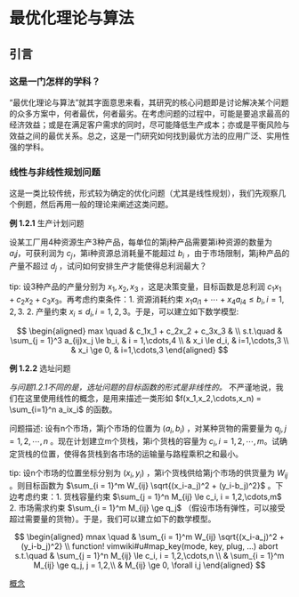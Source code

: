 # 最优化理论与算法

## 引言

### 这是一门怎样的学科？

“最优化理论与算法”就其字面意思来看，其研究的核心问题即是讨论解决某个问题的众多方案中，何者最优，何者最劣。在考虑问题的过程中，可能是要追求最高的经济效益；或是在满足客户需求的同时，尽可能降低生产成本；亦或是平衡风险与效益之间的最优关系。总之，这是一门研究如何找到最优方法的应用广泛、实用性强的学科。

### 线性与非线性规划问题

这是一类比较传统，形式较为确定的优化问题（尤其是线性规划），我们先观察几个例题，然后再用一般的理论来阐述这类问题。

**例 1.2.1** 生产计划问题

设某工厂用4种资源生产3种产品，每单位的第j种产品需要第i种资源的数量为 $a_ij$，可获利润为 $c_j$，第i种资源总消耗量不能超过 $b_i$ ，由于市场限制，第j种产品的产量不超过 $d_j$ ，试问如何安排生产才能使得总利润最大？

tip: 设3种产品的产量分别为 $x_1, x_2, x_3$ ，这是决策变量，目标函数是总利润 $c_1x_1 + c_2x_2 + c_3x_3$。再考虑约束条件：1. 资源消耗约束 $x_1a_{i1} +  \cdots + x_4a_{i4} \le b_i, i = 1,2,3$. 2. 产量约束 $x_i \le d_i, i = 1,2,3$。于是，可以建立如下数学模型:

$$
\begin{aligned}
max \quad & c_1x_1 + c_2x_2 + c_3x_3 & \\ 
s.t.\quad & \sum_{j = 1}^3 a_{ij}x_j \le b_i, & i = 1,\cdots,4 \\
      & x_i \le d_i, & i=1,\cdots,3 \\
      & x_i \ge 0, & i=1,\cdots,3 
\end{aligned}
$$

**例 1.2.2** 选址问题

*与问题1.2.1不同的是，选址问题的目标函数的形式是非线性的。* 不严谨地说，我们在这里使用线性的概念，是用来描述一类形如 $f(x_1,x_2,\cdots,x_n) = \sum_{i=1}^n a_ix_i$ 的函数。

问题描述: 设有n个市场，第j个市场的位置为 $(a_i, b_i)$ ，对某种货物的需要量为 $q_j, j = 1,2,\cdots,n$ 。现在计划建立m个货栈，第i个货栈的容量为 $c_i, i = 1,2,\cdots,m$。试确定货栈的位置，使得各货栈到各市场的运输量与路程乘积之和最小。

tip: 设n个市场的位置坐标分别为 $(x_i,y_i)$ ，第i个货栈供给第j个市场的供货量为 $W_{ij}$ 。则目标函数为 $\sum_{i = 1}^m W_{ij} \sqrt{(x_i-a_j)^2 + (y_i-b_j)^2}$ 。下边考虑约束：1. 货栈容量约束 $\sum_{j = 1}^n M_{ij} \le c_i, i = 1,2,\cdots,m$ 2. 市场需求约束 $\sum_{i = 1}^m M_{ij} \ge q_j$ （假设市场有弹性，可以接受超过需要量的货物）。于是，我们可以建立如下的数学模型。

$$
\begin{aligned}
  mnax \quad & \sum_{i = 1}^m W_{ij} \sqrt{(x_i-a_j)^2 + (y_i-b_j)^2} \\ 
function! vimwiki#u#map_key(mode, key, plug, ...) abort
  s.t.\quad & \sum_{j = 1}^n M_{ij} \le c_i, i = 1,2,\cdots,n \\
            & \sum_{i = 1}^m M_{ij} \ge q_j, j = 1,2,\\
            & M_{ij} \ge 0, \forall i,j
\end{aligned}
$$

[概念](./概念梳理.md)
